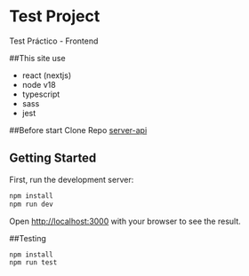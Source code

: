 # Test Project

Test Práctico - Frontend

##This site use

-   react (nextjs)
-   node v18
-   typescript
-   sass
-   jest

##Before start
Clone Repo [server-api](https://github.com/Jalonss/server-api)

## Getting Started

First, run the development server:

```bash
npm install
npm run dev
```

Open [http://localhost:3000](http://localhost:3000) with your browser to see the result.

##Testing

```bash
npm install
npm run test
```
